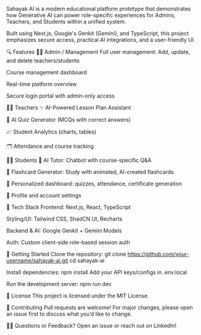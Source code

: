 Sahayak AI is a modern educational platform prototype that demonstrates how Generative AI can power role-specific experiences for Admins, Teachers, and Students within a unified system.

Built using Next.js, Google's Genkit (Gemini), and TypeScript, this project emphasizes secure access, practical AI integrations, and a user-friendly UI.

🔍 Features
👩‍💼 Admin / Management
Full user management: Add, update, and delete teachers/students

Course management dashboard

Real-time platform overview

Secure login portal with admin-only access

👩‍🏫 Teachers
✨ AI-Powered Lesson Plan Assistant

🧠 AI Quiz Generator (MCQs with correct answers)

📈 Student Analytics (charts, tables)

🗂️ Attendance and course tracking

👨‍🎓 Students
🤖 AI Tutor: Chatbot with course-specific Q&A

🔁 Flashcard Generator: Study with animated, AI-created flashcards

🧾 Personalized dashboard: quizzes, attendance, certificate generation

👤 Profile and account settings

🧰 Tech Stack
Frontend: Next.js, React, TypeScript

Styling/UI: Tailwind CSS, ShadCN UI, Recharts

Backend & AI: Google Genkit + Gemini Models

Auth: Custom client-side role-based session auth

🚀 Getting Started
Clone the repository:
git clone https://github.com/your-username/sahayak-ai.git
cd sahayak-ai

Install dependencies:
npm install
Add your API keys/configs in .env.local

Run the development server:
npm run dev

📜 License
This project is licensed under the MIT License.

🤝 Contributing
Pull requests are welcome! For major changes, please open an issue first to discuss what you’d like to change.

🙋‍♂️ Questions or Feedback?
Open an issue or reach out on LinkedIn!

